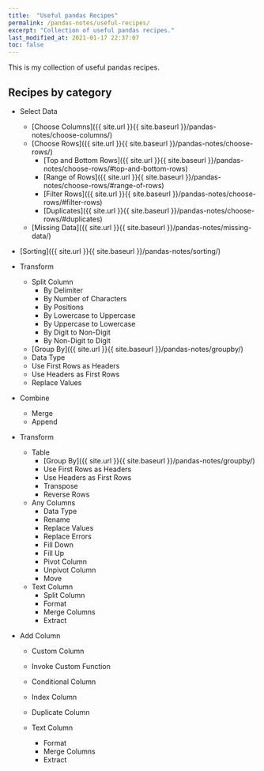 ```yaml
---
title:  "Useful pandas Recipes"
permalink: /pandas-notes/useful-recipes/
excerpt: "Collection of useful pandas recipes."
last_modified_at: 2021-01-17 22:37:07
toc: false
---
```


This is my collection of useful pandas recipes.

## Recipes by category

* Select Data
  * [Choose Columns]({{ site.url }}{{ site.baseurl }}/pandas-notes/choose-columns/)
  * [Choose Rows]({{ site.url }}{{ site.baseurl }}/pandas-notes/choose-rows/)
    * [Top and Bottom Rows]({{ site.url }}{{ site.baseurl }}/pandas-notes/choose-rows/#top-and-bottom-rows)
    * [Range of Rows]({{ site.url }}{{ site.baseurl }}/pandas-notes/choose-rows/#range-of-rows)
    * [Filter Rows]({{ site.url }}{{ site.baseurl }}/pandas-notes/choose-rows/#filter-rows)
    * [Duplicates]({{ site.url }}{{ site.baseurl }}/pandas-notes/choose-rows/#duplicates)
  * [Missing Data]({{ site.url }}{{ site.baseurl }}/pandas-notes/missing-data/)

* [Sorting]({{ site.url }}{{ site.baseurl }}/pandas-notes/sorting/)

* Transform
    * Split Column
      * By Delimiter
      * By Number of Characters
      * By Positions
      * By Lowercase to Uppercase
      * By Uppercase to Lowercase
      * By Digit to Non-Digit
      * By Non-Digit to Digit
    * [Group By]({{ site.url }}{{ site.baseurl }}/pandas-notes/groupby/)
    * Data Type
    * Use First Rows as Headers
    * Use Headers as First Rows
    * Replace Values

* Combine
  * Merge
  * Append

* Transform
  * Table
    * [Group By]({{ site.url }}{{ site.baseurl }}/pandas-notes/groupby/)
    * Use First Rows as Headers
    * Use Headers as First Rows
    * Transpose
    * Reverse Rows
  * Any Columns
    * Data Type
    * Rename
    * Replace Values
    * Replace Errors
    * Fill Down
    * Fill Up
    * Pivot Column
    * Unpivot Column
    * Move
  * Text Column
    * Split Column
    * Format
    * Merge Columns
    * Extract

* Add Column
  * Custom Column
  * Invoke Custom Function
  * Conditional Column
  * Index Column
  * Duplicate Column

  * Text Column
    * Format
    * Merge Columns
    * Extract







